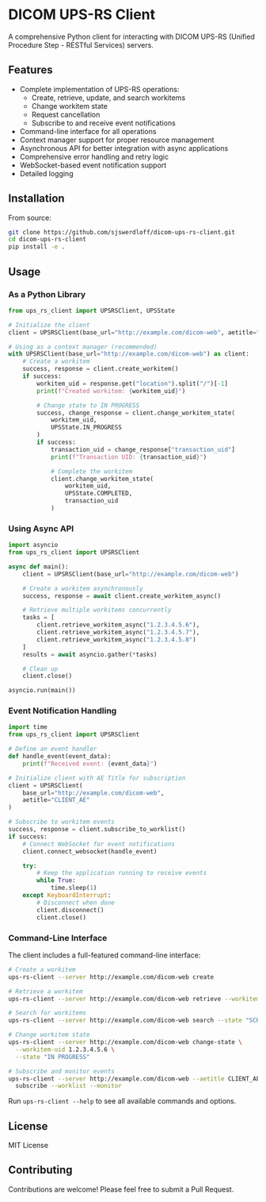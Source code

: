 # DICOM UPS-RS Client

A comprehensive Python client for interacting with DICOM UPS-RS (Unified Procedure Step - RESTful Services) servers.

## Features

- Complete implementation of UPS-RS operations:
  - Create, retrieve, update, and search workitems
  - Change workitem state
  - Request cancellation
  - Subscribe to and receive event notifications
- Command-line interface for all operations
- Context manager support for proper resource management
- Asynchronous API for better integration with async applications
- Comprehensive error handling and retry logic
- WebSocket-based event notification support
- Detailed logging

## Installation

From source:

```bash
git clone https://github.com/sjswerdloff/dicom-ups-rs-client.git
cd dicom-ups-rs-client
pip install -e .
```

## Usage

### As a Python Library

```python
from ups_rs_client import UPSRSClient, UPSState

# Initialize the client
client = UPSRSClient(base_url="http://example.com/dicom-web", aetitle="CLIENT_AE")

# Using as a context manager (recommended)
with UPSRSClient(base_url="http://example.com/dicom-web") as client:
    # Create a workitem
    success, response = client.create_workitem()
    if success:
        workitem_uid = response.get("location").split("/")[-1]
        print(f"Created workitem: {workitem_uid}")

        # Change state to IN PROGRESS
        success, change_response = client.change_workitem_state(
            workitem_uid,
            UPSState.IN_PROGRESS
        )
        if success:
            transaction_uid = change_response["transaction_uid"]
            print(f"Transaction UID: {transaction_uid}")

            # Complete the workitem
            client.change_workitem_state(
                workitem_uid,
                UPSState.COMPLETED,
                transaction_uid
            )
```

### Using Async API

```python
import asyncio
from ups_rs_client import UPSRSClient

async def main():
    client = UPSRSClient(base_url="http://example.com/dicom-web")

    # Create a workitem asynchronously
    success, response = await client.create_workitem_async()

    # Retrieve multiple workitems concurrently
    tasks = [
        client.retrieve_workitem_async("1.2.3.4.5.6"),
        client.retrieve_workitem_async("1.2.3.4.5.7"),
        client.retrieve_workitem_async("1.2.3.4.5.8")
    ]
    results = await asyncio.gather(*tasks)

    # Clean up
    client.close()

asyncio.run(main())
```

### Event Notification Handling

```python
import time
from ups_rs_client import UPSRSClient

# Define an event handler
def handle_event(event_data):
    print(f"Received event: {event_data}")

# Initialize client with AE Title for subscription
client = UPSRSClient(
    base_url="http://example.com/dicom-web",
    aetitle="CLIENT_AE"
)

# Subscribe to workitem events
success, response = client.subscribe_to_worklist()
if success:
    # Connect WebSocket for event notifications
    client.connect_websocket(handle_event)

    try:
        # Keep the application running to receive events
        while True:
            time.sleep(1)
    except KeyboardInterrupt:
        # Disconnect when done
        client.disconnect()
        client.close()
```

### Command-Line Interface

The client includes a full-featured command-line interface:

```bash
# Create a workitem
ups-rs-client --server http://example.com/dicom-web create

# Retrieve a workitem
ups-rs-client --server http://example.com/dicom-web retrieve --workitem-uid 1.2.3.4.5.6

# Search for workitems
ups-rs-client --server http://example.com/dicom-web search --state "SCHEDULED"

# Change workitem state
ups-rs-client --server http://example.com/dicom-web change-state \
  --workitem-uid 1.2.3.4.5.6 \
  --state "IN PROGRESS"

# Subscribe and monitor events
ups-rs-client --server http://example.com/dicom-web --aetitle CLIENT_AE \
  subscribe --worklist --monitor
```

Run `ups-rs-client --help` to see all available commands and options.

## License

MIT License

## Contributing

Contributions are welcome! Please feel free to submit a Pull Request.
